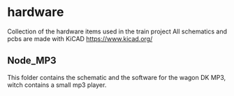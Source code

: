 # hardware
Collection of the hardware items used in the train project
All schematics and pcbs are made with KiCAD https://www.kicad.org/ 

## Node_MP3
This folder contains the schematic and the software for the wagon DK MP3, witch contains a small mp3 player.
